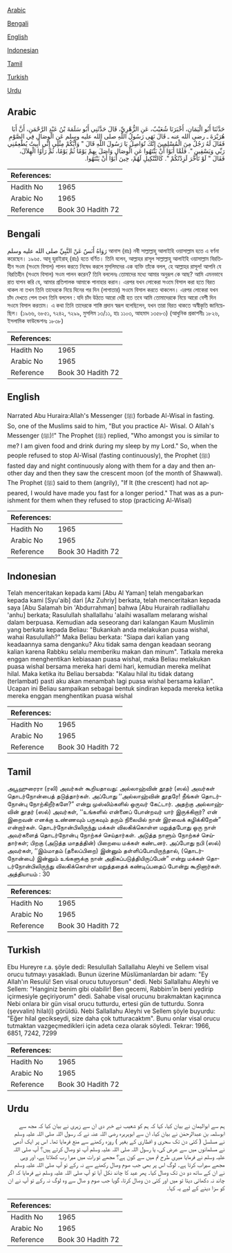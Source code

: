 [Arabic](#arabic)

[Bengali](#bengali)

[English](#english)

[Indonesian](#indonesian)

[Tamil](#tamil)

[Turkish](#turkish)

[Urdu](#urdu)

## Arabic


<div dir="rtl" lang="ar" style={{fontSize:'larger',backgroundColor:'#f8f9fa',padding:20}}>
حَدَّثَنَا أَبُو الْيَمَانِ، أَخْبَرَنَا شُعَيْبٌ، عَنِ الزُّهْرِيِّ، قَالَ حَدَّثَنِي أَبُو سَلَمَةَ بْنُ عَبْدِ الرَّحْمَنِ، أَنَّ أَبَا هُرَيْرَةَ ـ رضى الله عنه ـ قَالَ نَهَى رَسُولُ اللَّهِ صلى الله عليه وسلم عَنِ الْوِصَالِ فِي الصَّوْمِ فَقَالَ لَهُ رَجُلٌ مِنَ الْمُسْلِمِينَ إِنَّكَ تُوَاصِلُ يَا رَسُولَ اللَّهِ قَالَ ‏"‏ وَأَيُّكُمْ مِثْلِي إِنِّي أَبِيتُ يُطْعِمُنِي رَبِّي وَيَسْقِينِ ‏"‏‏.‏ فَلَمَّا أَبَوْا أَنْ يَنْتَهُوا عَنِ الْوِصَالِ وَاصَلَ بِهِمْ يَوْمًا ثُمَّ يَوْمًا، ثُمَّ رَأَوُا الْهِلاَلَ، فَقَالَ ‏"‏ لَوْ تَأَخَّرَ لَزِدْتُكُمْ ‏"‏‏.‏ كَالتَّنْكِيلِ لَهُمْ، حِينَ أَبَوْا أَنْ يَنْتَهُوا‏.‏
</div>
<div style={{backgroundColor:'#f8f9fa',padding:20, marginBottom: 10}}><table> <thead> <tr> <th>References:</th> <th></th> </tr> </thead> <tbody><tr><td>Hadith No</td><td>1965</td></tr><tr><td>Arabic No</td><td>1965</td></tr><tr><td>Reference</td><td>Book 30 Hadith 72</td></tr></tbody></table></div>

## Bengali


<div dir="ltr" lang="bn" style={{fontSize:'larger',backgroundColor:'#f8f9fa',padding:20}}>
رَوَاهُ أَنَسٌ عَنْ النَّبِيِّ صلى الله عليه وسلم আনাস (রাঃ) নবী সাল্লাল্লাহু আলাইহি ওয়াসাল্লাম হতে এ বর্ণনা করেছেন। ১৯৬৫. আবূ হুরাইরাহ্ (রাঃ) হতে বর্ণিত। তিনি বলেন, আল্লাহর রাসূল সাল্লাল্লাহু আলাইহি ওয়াসাল্লাম বিরতিহীন সওম (সওমে বিসাল) পালন করতে নিষেধ করলে মুসলিমদের এক ব্যক্তি তাঁকে বলল, হে আল্লাহর রাসূল! আপনি যে বিরতিহীন (সওমে বিসাল) সওম পালন করেন? তিনি বললেনঃ তোমাদের মধ্যে আমার অনুরূপ কে আছ? আমি এমনভাবে রাত যাপন করি যে, আমার প্রতিপালক আমাকে পানাহার করান। এরপর যখন লোকেরা সওমে বিসাল করা হতে বিরত থাকল না তখন তিনি তাদেরকে নিয়ে দিনের পর দিন (লাগাতার) সওমে বিসাল করতে থাকলেন। এরপর লোকেরা যখন চাঁদ দেখতে পেল তখন তিনি বললেন : যদি চাঁদ উঠতে আরো দেরী হত তবে আমি তোমাদেরকে নিয়ে আরো বেশী দিন সওমে বিসাল করতাম। এ কথা তিনি তাদেরকে শাস্তি প্রদান স্বরূপ বলেছিলেন, যখন তারা বিরত থাকতে অস্বীকৃতি জানিয়েছিল। (১৯৬৬, ৬৮৫১, ৭২৪২, ৭২৯৯, মুসলিম ১৩/১১, হাঃ ১১০৩, আহমাদ ১৩৫৮৩) (আধুনিক প্রকাশনীঃ ১৮২৬, ইসলামিক ফাউন্ডেশনঃ ১৮৩৮)
</div>
<div style={{backgroundColor:'#f8f9fa',padding:20, marginBottom: 10}}><table> <thead> <tr> <th>References:</th> <th></th> </tr> </thead> <tbody><tr><td>Hadith No</td><td>1965</td></tr><tr><td>Arabic No</td><td>1965</td></tr><tr><td>Reference</td><td>Book 30 Hadith 72</td></tr></tbody></table></div>

## English


<div dir="ltr" lang="en" style={{fontSize:'larger',backgroundColor:'#f8f9fa',padding:20}}>
Narrated Abu Huraira:Allah's Messenger (ﷺ) forbade Al-Wisal in fasting. So, one of the Muslims said to him, "But you practice Al- Wisal. O Allah's Messenger (ﷺ)!" The Prophet (ﷺ) replied, "Who amongst you is similar to me? I am given food and drink during my sleep by my Lord." So, when the people refused to stop Al-Wisal (fasting continuously), the Prophet (ﷺ) fasted day and night continuously along with them for a day and then another day and then they saw the crescent moon (of the month of Shawwal). The Prophet (ﷺ) said to them (angrily), "If It (the crescent) had not appeared, I would have made you fast for a longer period." That was as a punishment for them when they refused to stop (practicing Al-Wisal)
</div>
<div style={{backgroundColor:'#f8f9fa',padding:20, marginBottom: 10}}><table> <thead> <tr> <th>References:</th> <th></th> </tr> </thead> <tbody><tr><td>Hadith No</td><td>1965</td></tr><tr><td>Arabic No</td><td>1965</td></tr><tr><td>Reference</td><td>Book 30 Hadith 72</td></tr></tbody></table></div>

## Indonesian


<div dir="ltr" lang="id" style={{fontSize:'larger',backgroundColor:'#f8f9fa',padding:20}}>
Telah menceritakan kepada kami [Abu Al Yaman] telah mengabarkan kepada kami [Syu'aib] dari [Az Zuhriy] berkata, telah menceritakan kepada saya [Abu Salamah bin 'Abdurrahman] bahwa [Abu Hurairah radliallahu 'anhu] berkata; Rasulullah shallallahu 'alaihi wasallam melarang wishal dalam berpuasa. Kemudian ada seseorang dari kalangan Kaum Muslimin yang berkata kepada Beliau: "Bukankah anda melakukan puasa wishal, wahai Rasulullah?" Maka Beliau berkata: "Siapa dari kalian yang keadaannya sama denganku? Aku tidak sama dengan keadaan seorang kalian karena Rabbku selalu memberiku makan dan minum". Tatkala mereka enggan menghentikan kebiasaan puasa wishal, maka Beliau melakukan puasa wishal bersama mereka hari demi hari, kemudian mereka melihat hilal. Maka ketika itu Beliau bersabda: "Kalau hilal itu tidak datang (terlambat) pasti aku akan menambah lagi puasa wishal bersama kalian". Ucapan ini Beliau sampaikan sebagai bentuk sindiran kepada mereka ketika mereka enggan menghentikan puasa wishal
</div>
<div style={{backgroundColor:'#f8f9fa',padding:20, marginBottom: 10}}><table> <thead> <tr> <th>References:</th> <th></th> </tr> </thead> <tbody><tr><td>Hadith No</td><td>1965</td></tr><tr><td>Arabic No</td><td>1965</td></tr><tr><td>Reference</td><td>Book 30 Hadith 72</td></tr></tbody></table></div>

## Tamil


<div dir="ltr" lang="ta" style={{fontSize:'larger',backgroundColor:'#f8f9fa',padding:20}}>
அபூஹுரைரா (ரலி) அவர்கள் கூறியதாவது: அல்லாஹ்வின் தூதர் (ஸல்) அவர்கள் தொடர்நோன்பைத் தடுத்தார்கள். அப்போது ‘‘அல்லாஹ்வின் தூதரே! நீங்கள் தொடர்நோன்பு நோற்கிறீர்களே?” என்று முஸ்லிம்களில் ஒருவர் கேட்டார். அதற்கு அல்லாஹ்வின் தூதர் (ஸல்) அவர்கள், ‘‘உங்களில் என்னைப் போன்றவர் யார் இருக்கிறார்? என் இறைவன் எனக்கு உண்ணவும் பருகவும் தரும் நிலையில் நான் இரவைக் கழிக்கிறேன்” என்றார்கள். தொடர்நோன்பிலிருந்து மக்கள் விலகிக்கொள்ள மறுத்தபோது ஒரு நாள் அவர்களைத் தொடர்நோன்பு நோற்கச் செய்தார்கள். அடுத்த நாளும் நோற்கச் செய்தார்கள்; பிறகு (அடுத்த மாதத்தின்) பிறையை மக்கள் கண்டனர். அப்போது நபி (ஸல்) அவர்கள், ‘‘இம்மாதம் (தலைப்பிறை) இன்னும் தள்ளிப்போயிருந்தால், (தொடர்நோன்பை) இன்னும் உங்களுக்கு நான் அதிகப்படுத்தியிருப்பேன்” என்று மக்கள் தொடர்நோன்பிலிருந்து விலகிக்கொள்ள மறுத்ததைக் கண்டிப்பதைப் போன்று கூறினார்கள். அத்தியாயம் : 30
</div>
<div style={{backgroundColor:'#f8f9fa',padding:20, marginBottom: 10}}><table> <thead> <tr> <th>References:</th> <th></th> </tr> </thead> <tbody><tr><td>Hadith No</td><td>1965</td></tr><tr><td>Arabic No</td><td>1965</td></tr><tr><td>Reference</td><td>Book 30 Hadith 72</td></tr></tbody></table></div>

## Turkish


<div dir="ltr" lang="tr" style={{fontSize:'larger',backgroundColor:'#f8f9fa',padding:20}}>
Ebu Hureyre r.a. şöyle dedi: Resulullah Sallallahu Aleyhi ve Sellem visal orucu tutmayı yasakladı. Bunun üzerine Müslümanlardan bir adam: "Ey Allah'ın Resulü! Sen visal orucu tutuyorsun" dedi. Nebi Sallallahu Aleyhi ve Sellem: "Hanginiz benim gibi olabilir! Ben gecemi, Rabbim'in beni yedirip içirmesiyle geçiriyorum" dedi. Sahabe visal orucunu bırakmaktan kaçınınca Nebi onlara bir gün visal orucu tutturdu, ertesi gün de tutturdu. Sonra (şevvalin) hilal(i) görüldü. Nebi Sallallahu Aleyhi ve Sellem şöyle buyurdu: "Eğer hilal gecikseydi, size daha çok tutturacaktım". Bunu onlar visal orucu tutmaktan vazgeçmedikleri için adeta ceza olarak söyledi. Tekrar: 1966, 6851, 7242, 7299
</div>
<div style={{backgroundColor:'#f8f9fa',padding:20, marginBottom: 10}}><table> <thead> <tr> <th>References:</th> <th></th> </tr> </thead> <tbody><tr><td>Hadith No</td><td>1965</td></tr><tr><td>Arabic No</td><td>1965</td></tr><tr><td>Reference</td><td>Book 30 Hadith 72</td></tr></tbody></table></div>

## Urdu


<div dir="rtl" lang="ur" style={{fontSize:'larger',backgroundColor:'#f8f9fa',padding:20}}>
ہم سے ابوالیمان نے بیان کیا، کہا کہ ہم کو شعیب نے خبر دی ان سے زہری نے بیان کیا کہ مجھ سے ابوسلمہ بن عبدالرحمٰن نے بیان کیا، ان سے ابوہریرہ رضی اللہ عنہ نے کہ رسول اللہ صلی اللہ علیہ وسلم نے مسلسل ( کئی دن تک سحری و افطاری کے بغیر ) روزہ رکھنے سے منع فرمایا تھا۔ اس پر ایک آدمی نے مسلمانوں میں سے عرض کی، یا رسول اللہ صلی اللہ علیہ وسلم آپ تو وصال کرتے ہیں؟ آپ صلی اللہ علیہ وسلم نے فرمایا میری طرح تم میں سے کون ہے؟ مجھے تو رات میں میرا رب کھلاتا ہے، اور وہی مجھے سیراب کرتا ہے۔ لوگ اس پر بھی جب صوم وصال رکھنے سے نہ رکے تو آپ صلی اللہ علیہ وسلم نے ان کے ساتھ دو دن تک وصال کیا۔ پھر عید کا چاند نکل آیا تو آپ صلی اللہ علیہ وسلم نے فرمایا کہ اگر چاند نہ دکھائی دیتا تو میں اور کئی دن وصال کرتا، گویا جب صوم و صال سے وہ لوگ نہ رکے تو آپ نے ان کو سزا دینے کے لیے یہ کہا۔
</div>
<div style={{backgroundColor:'#f8f9fa',padding:20, marginBottom: 10}}><table> <thead> <tr> <th>References:</th> <th></th> </tr> </thead> <tbody><tr><td>Hadith No</td><td>1965</td></tr><tr><td>Arabic No</td><td>1965</td></tr><tr><td>Reference</td><td>Book 30 Hadith 72</td></tr></tbody></table></div>